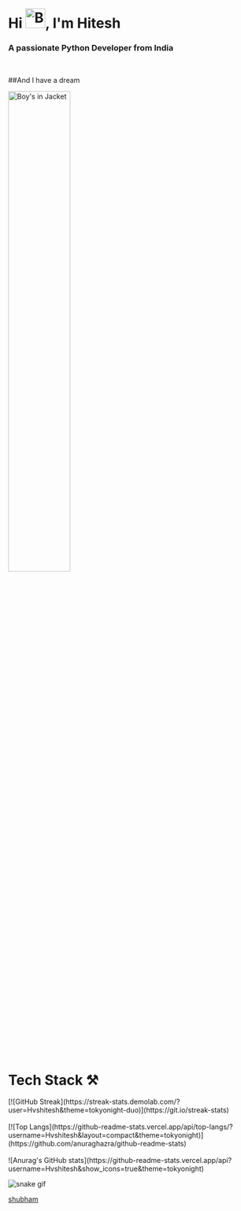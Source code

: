 <h1>Hi <img src="https://github.com/Hvshitesh/Hvshitesh/assets/105285218/356b34dc-4180-43d1-bed8-5b7cfbcdb27d.gif" width="40" alt="Boy's in Jacket">, I'm Hitesh</h1>
<h3>A passionate Python Developer from India</h3><br>

##And I have a dream

<img width=50% src="https://devtechnosys.com/insights/wp-content/uploads/2022/02/MEAN-Stack-Work.gif" alt="Boy's in Jacket"><br>
<h1>Tech Stack ⚒️</h1>
[![GitHub Streak](https://streak-stats.demolab.com/?user=Hvshitesh&theme=tokyonight-duo)](https://git.io/streak-stats)
<br><br>
[![Top Langs](https://github-readme-stats.vercel.app/api/top-langs/?username=Hvshitesh&layout=compact&theme=tokyonight)](https://github.com/anuraghazra/github-readme-stats)
<br><br>
![Anurag's GitHub stats](https://github-readme-stats.vercel.app/api?username=Hvshitesh&show_icons=true&theme=tokyonight)

![snake gif](https://github.com/Hvshitesh/Hvshitesh/blob/output/github-contribution-grid-snake.gif)


[shubham](https://github.com/Hvshitesh/Hvshitesh/edit/main/README.md)

